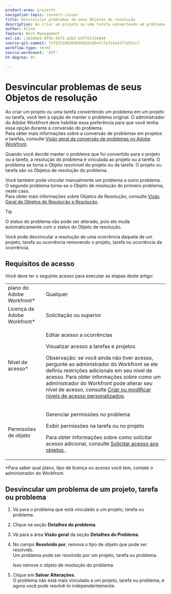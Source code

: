 ```yaml
---
product-area: projects
navigation-topic: convert-issues
title: Desvincular problemas de seus Objetos de resolução
description: Ao criar um projeto ou uma tarefa convertendo um problema em um projeto ou tarefa, você tem a opção de manter o problema original. O administrador do Adobe Workfront deve habilitar essa preferência para que você tenha essa opção durante a conversão do problema. Para obter mais informações sobre a conversão de problemas em projetos e tarefas, consulte Visão geral da conversão de problemas no Adobe Workfront.
author: Alina
feature: Work Management
exl-id: c18160e5-9f95-4575-a1b3-b4f7e5334844
source-git-commit: f2f825280204b56d2dc85efc7a315a4377e551c7
workflow-type: tm+mt
source-wordcount: '477'
ht-degree: 0%

---
```


# Desvincular problemas de seus Objetos de resolução

Ao criar um projeto ou uma tarefa convertendo um problema em um projeto ou tarefa, você tem a opção de manter o problema original. O administrador do Adobe Workfront deve habilitar essa preferência para que você tenha essa opção durante a conversão do problema.\
Para obter mais informações sobre a conversão de problemas em projetos e tarefas, consulte [Visão geral da conversão de problemas no Adobe Workfront](../../../manage-work/issues/convert-issues/convert-issues.md).

Quando você decide manter o problema que foi convertido para o projeto ou a tarefa, a resolução do problema é vinculada ao projeto ou à tarefa. O problema se torna o Objeto resolvível do projeto ou da tarefa. O projeto ou tarefa são os Objetos de resolução do problema.

Você também pode vincular manualmente um problema a outro problema. O segundo problema torna-se o Objeto de resolução do primeiro problema, neste caso.\
Para obter mais informações sobre Objetos de Resolução, consulte [Visão Geral de Objetos de Resolução e Resolução](../../../manage-work/issues/convert-issues/resolving-and-resolvable-objects.md).

>[!TIP]
>
>O status do problema não pode ser alterado, pois ele muda automaticamente com o status do Objeto de resolução.

Você pode desvincular a resolução de uma ocorrência daquela de um projeto, tarefa ou ocorrência removendo o projeto, tarefa ou ocorrência da ocorrência.

## Requisitos de acesso

Você deve ter o seguinte acesso para executar as etapas deste artigo:

<table style="table-layout:auto"> 
 <col> 
 <col> 
 <tbody> 
  <tr> 
   <td role="rowheader">plano do Adobe Workfront*</td> 
   <td> <p>Qualquer</p> </td> 
  </tr> 
  <tr> 
   <td role="rowheader">Licença da Adobe Workfront*</td> 
   <td> <p>Solicitação ou superior</p> </td> 
  </tr> 
  <tr> 
   <td role="rowheader">Nível de acesso*</td> 
   <td> <p>Editar acesso a ocorrências</p> <p>Visualizar acesso a tarefas e projetos</p> <p>Observação: se você ainda não tiver acesso, pergunte ao administrador do Workfront se ele definiu restrições adicionais em seu nível de acesso. Para obter informações sobre como um administrador do Workfront pode alterar seu nível de acesso, consulte <a href="../../../administration-and-setup/add-users/configure-and-grant-access/create-modify-access-levels.md" class="MCXref xref">Criar ou modificar níveis de acesso personalizados</a>.</p> </td> 
  </tr> 
  <tr> 
   <td role="rowheader">Permissões de objeto</td> 
   <td> <p>Gerenciar permissões no problema</p> <p>Exibir permissões na tarefa ou no projeto</p> <p>Para obter informações sobre como solicitar acesso adicional, consulte <a href="../../../workfront-basics/grant-and-request-access-to-objects/request-access.md" class="MCXref xref">Solicitar acesso aos objetos </a>.</p> </td> 
  </tr> 
 </tbody> 
</table>

&#42;Para saber qual plano, tipo de licença ou acesso você tem, contate o administrador do Workfront.

## Desvincular um problema de um projeto, tarefa ou problema

1. Vá para o problema que está vinculado a um projeto, tarefa ou problema.
1. Clique na seção **Detalhes do problema**.
1. Vá para a área **Visão geral** da seção **Detalhes do Problema**.
1. No campo **Resolvido por**, remova o tipo de objeto que pode ser resolvido.\
   Um problema pode ser resolvido por um projeto, tarefa ou problema.

   Isso remove o objeto de resolução do problema.

1. Clique em **Salvar** **Alterações**.\
   O problema não está mais vinculado a um projeto, tarefa ou problema, e agora você pode resolvê-lo independentemente.
